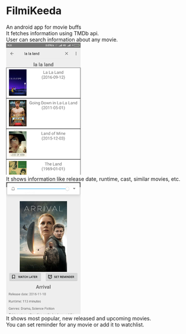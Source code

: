 # FilmiKeeda
An android app for movie buffs
</br>It fetches information using TMDb api.
</br>User can search information about any movie.
![Alt Text](https://github.com/forceawakened/FilmiKeeda/raw/master/Screenshot_2017-03-26-09-31-37-448_com.forceawakened.www.filmikeeda2.png)
</br>It shows information like release date, runtime, cast, similar movies, etc.
![Alt Text](https://github.com/forceawakened/FilmiKeeda/raw/master/Screenshot_2017-03-26-09-32-02-785_com.forceawakened.www.filmikeeda2.png)
</br>It shows most popular, new released and upcoming movies.
</br>You can set reminder for any movie or add it to watchlist.
